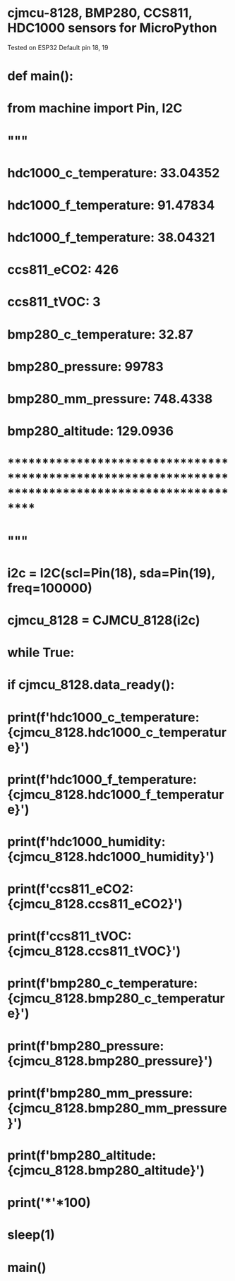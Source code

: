 # cjmcu-8128, BMP280, CCS811, HDC1000 sensors for MicroPython
Tested on ESP32
Default pin 18, 19

# def main():
#     from machine import Pin, I2C
#     """
#     hdc1000_c_temperature: 33.04352
#     hdc1000_f_temperature: 91.47834
#     hdc1000_f_temperature: 38.04321
#     ccs811_eCO2: 426
#     ccs811_tVOC: 3
#     bmp280_c_temperature: 32.87
#     bmp280_pressure: 99783
#     bmp280_mm_pressure: 748.4338
#     bmp280_altitude: 129.0936
#     ****************************************************************************************************
#     """
#     i2c = I2C(scl=Pin(18), sda=Pin(19), freq=100000)
#     cjmcu_8128 = CJMCU_8128(i2c)

#     while True:
#         if cjmcu_8128.data_ready():
#             print(f'hdc1000_c_temperature: {cjmcu_8128.hdc1000_c_temperature}')
#             print(f'hdc1000_f_temperature: {cjmcu_8128.hdc1000_f_temperature}')
#             print(f'hdc1000_humidity: {cjmcu_8128.hdc1000_humidity}')
#             print(f'ccs811_eCO2: {cjmcu_8128.ccs811_eCO2}')
#             print(f'ccs811_tVOC: {cjmcu_8128.ccs811_tVOC}')
#             print(f'bmp280_c_temperature: {cjmcu_8128.bmp280_c_temperature}')
#             print(f'bmp280_pressure: {cjmcu_8128.bmp280_pressure}')
#             print(f'bmp280_mm_pressure: {cjmcu_8128.bmp280_mm_pressure}')
#             print(f'bmp280_altitude: {cjmcu_8128.bmp280_altitude}')
#             print('*'*100)
#         sleep(1)


# main()

